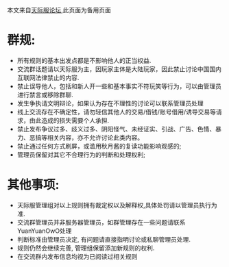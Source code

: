 本文来自[天际服论坛](https://tianji.link/d/19),此页面为备用页面  
# 群规:
- 所有规则的基本出发点都是不影响他人的正当权益.
- 交流群话题请以天际服为主，因玩家主体是大陆玩家，因此禁止讨论中国国内互联网法律禁止的内容.
- 禁止误导他人，包括和新人开一些和基本事实不符玩笑等行为，可以由管理员进行禁言或移除群聊.
- 发生争执请文明辩论，如果认为存在不理性的讨论可以联系管理员处理
- 线上交流存在不确定性，请勿轻信其他人的交易/借钱/账号借用/诱导交易等请求，由此造成的损失需要个人承担.
- 禁止发布争议过多、歧义过多、阴阳怪气、未经证实、引战、广告、色情、暴力、恶搞等相关内容，亦不允许讨论此类内容。
- 禁止通过任何方式刷屏，或滥用秋月酱的复读功能影响观感的;
- 管理员保留对其它不合理行为的判断和处理权利;


# 其他事项:
- 天际服管理组对以上规则拥有裁定权以及解释权,具体处罚请以管理员执行为准.
- 交流群管理员并非服务器管理员，如群管理存在一些问题请联系YuanYuanOwO处理
- 判断标准由管理员决定, 有问题请直接指明讨论或私聊管理员处理.
- 规则仍然会继续完善, 管理组保留添加新规则的权利.
- 在交流群内发布信息均视为已阅读过相关规则
